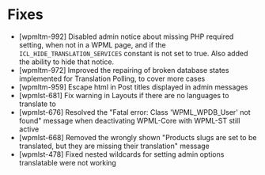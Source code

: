 # Fixes
* [wpmltm-992] Disabled admin notice about missing PHP required setting, when not in a WPML page, and if the `ICL_HIDE_TRANSLATION_SERVICES` constant is not set to true. Also added the ability to hide that notice.
* [wpmltm-972] Improved the repairing of broken database states implemented for Translation Polling, to cover more cases
* [wpmltm-959] Escape html in Post titles displayed in admin messages
* [wpmlst-681] Fix warning in Layouts if there are no languages to translate to
* [wpmlst-676] Resolved the "Fatal error: Class 'WPML_WPDB_User' not found" message when deactivating WPML-Core with WPML-ST still active
* [wpmlst-668] Removed the wrongly shown "Products slugs are set to be translated, but they are missing their translation" message
* [wpmlst-478] Fixed nested wildcards for setting admin options translatable were not working